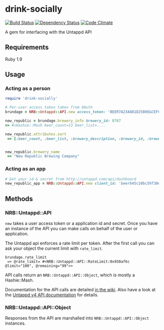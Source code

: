 # drink-socially

[![Build Status](https://secure.travis-ci.org/NewRepublicBrewing/drink-socially.png)](http://travis-ci.org/NewRepublicBrewing/drink-socially)
[![Dependency Status](https://gemnasium.com/NewRepublicBrewing/drink-socially.png)](https://gemnasium.com/NewRepublicBrewing/drink-socially)
[![Code Climate](https://codeclimate.com/badge.png)](https://codeclimate.com/github/NewRepublicBrewing/drink-socially)

A gem for interfacing with the Untappd API

## Requirements

Ruby 1.9

## Usage

### Acting as a person

```ruby
require 'drink-socially'

# Per-user access token taken from OAuth
brundage = NRB::Untappd::API.new access_token: 'BEER7A23A881D2580E&CEFC405C60693AC476AA'

new_republic = brundage.brewery_info brewery_id: 8767
=> #<Hashie::Mash beer_count=13 beer_list=....

new_republic.attributes.sort
 => [:beer_count, :beer_list, :brewery_description, :brewery_id, :brewery_in_production, :brewery_label, :brewery_name, :brewery_type, :checkins, :claimed_status, :contact, :country_name, :location, :media, :rating, :stats] 


new_republic.brewery_name
 => "New Republic Brewing Company" 

```

### Acting as an app

```ruby
# Get your id & secret from http://untappd.com/api/dashboard
new_republic_app = NRB::Untappd::API.new client_id: 'beer645c10bc59f30e34d6fd265cfdeb75e', client_secret: '9ffe686c814207df12f9b0e0bc0cdabeer'
```

## Methods

### NRB::Untappd::API

`new` takes a user access token or a application id and secret. Once you have an instance of the API you can make calls on behalf of the user or application.

The Untappd api enforces a rate limit per token.  After the first call you can ask your object the current limit with `rate_limit`.

```
brundage.rate_limit
 => @rate_limit= #<NRB::Untappd::API::RateLimit:0x930af6c @limit="100", @remaining="99">>
```

API calls return an `NRB::Untappd::API::Object`, which is mostly a Hashie::Mash.

Documentation for the API calls are detailed [in the wiki](drink-socially/wiki/api_calls).  Also have a look at the [Untappd v4 API documentation](http://untappd.com/api/docs/v4) for details.

### NRB::Untappd::API::Object

Responses from the API are marshalled into `NRB::Untappd::API::Object` instances.
